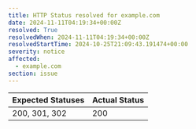 ```yaml
---
title: HTTP Status resolved for example.com
date: 2024-11-11T04:19:34+00:00Z
resolved: True
resolvedWhen: 2024-11-11T04:19:34+00:00Z
resolvedStartTime: 2024-10-25T21:09:43.191474+00:00
severity: notice
affected:
  - example.com
section: issue
---
```


| Expected Statuses | Actual Status  |
|-------------------|----------------|
| 200, 301, 302 | 200 |
